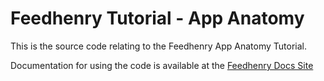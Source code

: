 Feedhenry Tutorial - App Anatomy
================================
This is the source code relating to the Feedhenry App Anatomy Tutorial.

Documentation for using the code is available at the [Feedhenry Docs Site](http://docs.feedhenry.com/getting-started/training-labs/app-anatomy/)
